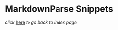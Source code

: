 # MarkdownParse Snippets

*click* [here](https://claireconner.github.io/cse15l-lab-reports/) *to go back to index page* 

